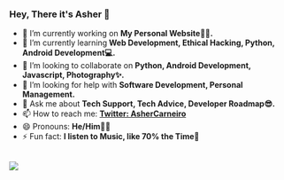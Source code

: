 ### Hey, There it's Asher 👋


- 🔭 I’m currently working on <b>My Personal Website👨‍💻.</b>
- 🌱 I’m currently learning<b> Web Development, Ethical Hacking, Python, Android Development💻.</b>
- 👯 I’m looking to collaborate on <b>Python, Android Development, Javascript, Photography✨.</b>
- 🤔 I’m looking for help with <b>Software Development, Personal Management.</b>
- 💬 Ask me about <b>Tech Support, Tech Advice, Developer Roadmap😎.</b>
- 📫 How to reach me: <b>[Twitter: AsherCarneiro](https://twitter.com/AsherCarneiro)</b>
- 😄 Pronouns: <b>He/Him👦🏽</b>
- ⚡ Fun fact: <b>I listen to Music, like 70% the Time🎵</b>
<br>
<img src="https://github-readme-stats.vercel.app/api?username=AsherCarneiro&&show_icons=true&title_color=61E7C7&icon_color=BB1CA3&text_color=9E34B5&bg_color=192734">

